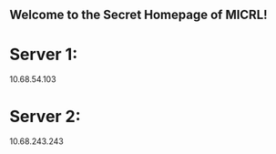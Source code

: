 ## Welcome to the Secret Homepage of MICRL!
# Server 1:
10.68.54.103
# Server 2:
10.68.243.243







